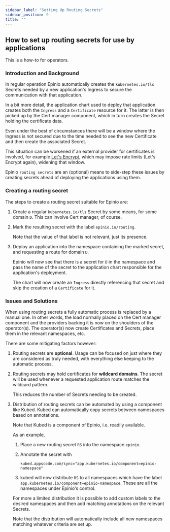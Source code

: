 ```yaml
---
sidebar_label: "Setting Up Routing Secrets"
sidebar_position: 9
title: ""
---
```


## How to set up routing secrets for use by applications

This is a how-to for operators.

### Introduction and Background

In regular operation Epinio automatically creates the `kubernetes.io/tls` Secrets needed
by a new application's Ingress to secure the communication with that application.

In a bit more detail, the application chart used to deploy that application creates both
the `Ingress` and a `Certificate` resource for it. The latter is then picked up by the
Cert manager component, which in turn creates the Secret holding the certificate data.

Even under the best of circumstances there will be a window where the Ingress is not
secured due to the time needed to see the new Certificate and then create the associated
Secret.

This situation can be worsened if an external provider for certificates is involved, for
example [Let's Encrypt](https://letsencrypt.org/), which may impose rate limits (Let's
Encrypt again), widening that window.

Epinio `routing secrets` are an (optional) means to side-step these issues by creating
secrets ahead of deploying the applications using them.

### Creating a routing secret

The steps to create a routing secret suitable for Epinio are:

  1. Create a regular `kubernetes.io/tls` Secret by some means, for some domain `D`. This
     can involve Cert manager, of course.

  1. Mark the resulting secret with the label `epinio.io/routing`.

     Note that the value of that label is not relevant, just its presence.

  1. Deploy an application into the namespace containing the marked secret, and requesting
     a route for domain `D`.

     Epinio will now see that there is a secret for `D` in the namespace and pass the name
     of the secret to the application chart responsible for the application's deployment.

     The chart will now create an `Ingress` directly referencing that secret and skip the
     creation of a `Certificate` for it.

### Issues and Solutions

When using routing secrets a fully automatic process is replaced by a manual one. In other
words, the load normally placed on the Cert manager component and the providers backing it
is now on the shoulders of the operator(s). The operator(s) now create Certificates and
Secrets, place them in the relevant namespaces, etc.

There are some mitigating factors however:

  1. Routing secrets are __optional__. Usage can be focused on just where they are
     considered as truly needed, with everything else keeping to the automatic process.

  1. Routing secrets may hold certificates for __wildcard domains__. The secret will be
     used whenever a requested application route matches the wildcard pattern.

     This reduces the number of Secrets needing to be created.

  1. Distribution of routing secrets can be automated by using a component like Kubed.
     Kubed can automatically copy secrets between namespaces based on annotations.

     Note that Kubed is a component of Epinio, i.e. readily available.

     As an example,

       1. Place a new routing secret `RS` into the namespace `epinio`.

       1. Annotate the secret with

       	  `kubed.appscode.com/sync="app.kubernetes.io/component=epinio-namespace"`

       1. kubed will now distribute `RS` to all namespaces which have the label
          `app.kubernetes.io/component=epinio-namespace`. These are all the namespaces
          under Epinio's control.

	  For more a limited distribution it is possible to add custom labels to the
	  desired namespaces and then add matching annotations on the relevant Secrets.

	  Note that the distribution will automatically include all new namespaces
	  matching whatever criteria are set up.
